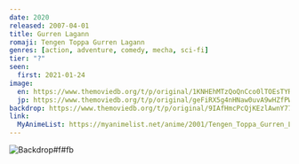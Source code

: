 ```yaml
---
date: 2020
released: 2007-04-01
title: Gurren Lagann
romaji: Tengen Toppa Gurren Lagann
genres: [action, adventure, comedy, mecha, sci-fi]
tier: "?"
seen:
  first: 2021-01-24
image:
  en: https://www.themoviedb.org/t/p/original/1KNHEhMTzQoQnCco0lTOEsTYRtT.jpg
  jp: https://www.themoviedb.org/t/p/original/geFiRX5g4nHNaw0uvA9wHZfPWIS.jpg
backdrop: https://www.themoviedb.org/t/p/original/9IAfHmcPcQjKEzlAwnY777iItbi.jpg
link:
  MyAnimeList: https://myanimelist.net/anime/2001/Tengen_Toppa_Gurren_Lagann/
---
```


![Backdrop#f#fb](https://www.themoviedb.org/t/p/original/hpWt972OjP3veaGYS1Qn8Z87MLO.jpg "Source: TMDB")
